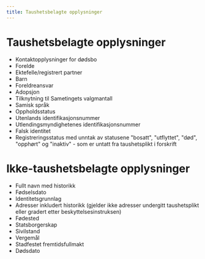 ```yaml
---
title: Taushetsbelagte opplysninger
---
```


# Taushetsbelagte opplysninger

* Kontaktopplysninger for dødsbo
* Forelde
* Ektefelle/registrert partner
* Barn
* Foreldreansvar
* Adopsjon
* Tilknytning til Sametingets valgmantall
* Samisk språk
* Oppholdsstatus
* Utenlands identifikasjonsnummer
* Utlendingsmyndighetenes identifikasjonsnummer
* Falsk identitet
* Registreringsstatus med unntak av statusene "bosatt", "utflyttet", "død", "opphørt" og "inaktiv" - som er untatt fra taushetsplikt i forskrift


# Ikke-taushetsbelagte opplysninger

* Fullt navn med historikk
* Fødselsdato
* Identitetsgrunnlag
* Adresser inkludert historikk (gjelder ikke adresser undergitt taushetsplikt eller gradert etter beskyttelsesinstruksen)
* Fødested
* Statsborgerskap
* Sivilstand 
* Vergemål
* Stadfestet fremtidsfullmakt
* Dødsdato